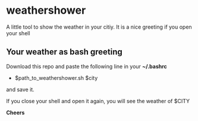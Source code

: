 # weathershower
A little tool to show the weather in your citiy. It is a nice greeting if you open your shell

## Your weather as bash greeting

Download this repo and paste the following line in your **~/.bashrc**

- $path_to_weathershower.sh $city

and save it.

If you close your shell and open it again, you will see the weather of $CITY

**Cheers**
